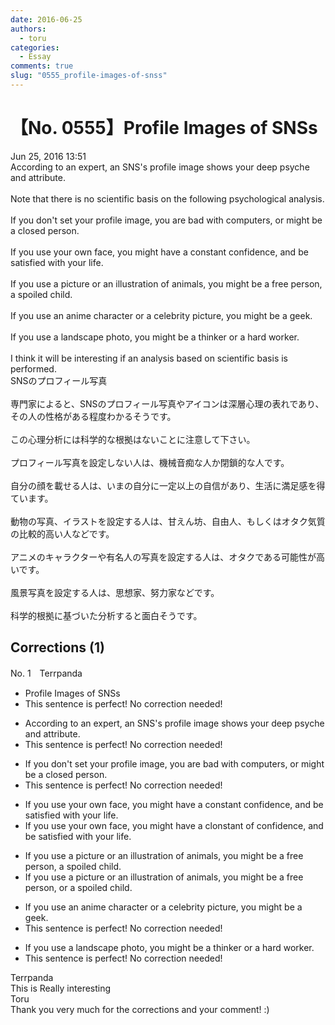 ```yaml
---
date: 2016-06-25
authors:
  - toru
categories:
  - Essay
comments: true
slug: "0555_profile-images-of-snss"
---
```


# 【No. 0555】Profile Images of SNSs
<div class="date">Jun 25, 2016 13:51</div>
<div id="post"><div id="body_show_ori">
According to an expert, an SNS's profile image shows your deep psyche and attribute.<br/><br/>Note that there is no scientific basis on the following psychological analysis.<br/><br/>If you don't set your profile image, you are bad with computers, or might be a closed person.<br/><br/>If you use your own face, you might have a constant confidence, and be satisfied with your life.<br/><br/>If you use a picture or an illustration of animals, you might be a free person, a spoiled child.<br/><br/>If you use an anime character or a celebrity picture, you might be a geek.<br/><br/>If you use a landscape photo, you might be a thinker or a hard worker.<br/><br/>I think it will be interesting if an analysis based on scientific basis is performed.
</div></div>

<!-- more -->

<div id="post_ja"><div id="body_show_mo">
SNSのプロフィール写真<br/><br/>専門家によると、SNSのプロフィール写真やアイコンは深層心理の表れであり、その人の性格がある程度わかるそうです。<br/><br/>この心理分析には科学的な根拠はないことに注意して下さい。<br/><br/>プロフィール写真を設定しない人は、機械音痴な人か閉鎖的な人です。<br/><br/>自分の顔を載せる人は、いまの自分に一定以上の自信があり、生活に満足感を得ています。<br/><br/>動物の写真、イラストを設定する人は、甘えん坊、自由人、もしくはオタク気質の比較的高い人などです。<br/><br/>アニメのキャラクターや有名人の写真を設定する人は、オタクである可能性が高いです。<br/><br/>風景写真を設定する人は、思想家、努力家などです。<br/><br/>科学的根拠に基づいた分析すると面白そうです。
</div></div>

## Corrections (1)
<div id="block"><div class="first_name"> No. 1　<span class="just_name">Terrpanda</span></div><div id="block2">
<ul class="correction_field">
<li class="incorrect">Profile Images of SNSs</li>
<li class="corrected perfect">This sentence is perfect! No correction needed!</li>
</ul>
<ul class="correction_field">
<li class="incorrect">According to an expert, an SNS's profile image shows your deep psyche and attribute.</li>
<li class="corrected perfect">This sentence is perfect! No correction needed!</li>
</ul>
<ul class="correction_field">
<li class="incorrect">If you don't set your profile image, you are bad with computers, or might be a closed person.</li>
<li class="corrected perfect">This sentence is perfect! No correction needed!</li>
</ul>
<ul class="correction_field">
<li class="incorrect">If you use your own face, you might have a constant confidence, and be satisfied with your life.</li>
<li class="corrected correct">
If you use your own face, you might have a <span class="f_gray"><span class="sline">c</span></span><span class="f_red">l</span>o<span class="f_gray"><span class="sline">ns</span></span>t<span class="f_gray"><span class="sline">ant</span></span> <span class="f_red">of </span>confidence, and be satisfied with your life.
</li>
</ul>
<ul class="correction_field">
<li class="incorrect">If you use a picture or an illustration of animals, you might be a free person, a spoiled child.</li>
<li class="corrected correct">
If you use a picture or an illustration of animals, you might be a free person<span class="f_gray"><span class="sline">,</span></span> <span class="f_red">or </span>a spoiled child.
</li>
</ul>
<ul class="correction_field">
<li class="incorrect">If you use an anime character or a celebrity picture, you might be a geek.</li>
<li class="corrected perfect">This sentence is perfect! No correction needed!</li>
</ul>
<ul class="correction_field">
<li class="incorrect">If you use a landscape photo, you might be a thinker or a hard worker.</li>
<li class="corrected perfect">This sentence is perfect! No correction needed!</li>
</ul>
</div><div class="name"><span class="just_name">Terrpanda</span><br>
This is Really interesting
</div>
<div class="name"><span class="just_name">Toru</span><br>
Thank you very much for the corrections and your comment! :)
</div>
</div>

